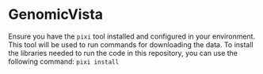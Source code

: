# GenomicVista

Ensure you have the `pixi` tool installed and configured in your environment. This tool will be used to run commands for downloading the data.
To install the libraries needed to run the code in this repository, you can use the following command: `pixi install`